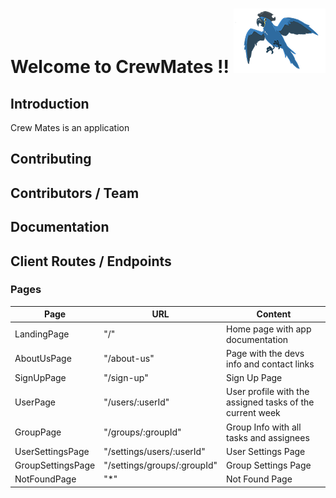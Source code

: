 # Welcome to CrewMates !! ![](src/assets/parrot-flying-small.png)

## Introduction

Crew Mates is an application
## Contributing

## Contributors / Team

## Documentation

## Client Routes / Endpoints

### Pages

| Page              | URL                         | Content                                                  |
| ----------------- | --------------------------- | -------------------------------------------------------- |
| LandingPage       | "/"                         | Home page with app documentation                         |
| AboutUsPage       | "/about-us"                 | Page with the devs info and contact links                |
| SignUpPage        | "/sign-up"                  | Sign Up Page                                             |
| UserPage          | "/users/:userId"            | User profile with the assigned tasks of the current week |
| GroupPage         | "/groups/:groupId"          | Group Info with all tasks and assignees                  |
| UserSettingsPage  | "/settings/users/:userId"   | User Settings Page                                       |
| GroupSettingsPage | "/settings/groups/:groupId" | Group Settings Page                                      |
| NotFoundPage      | "\*"                        | Not Found Page                                           |
